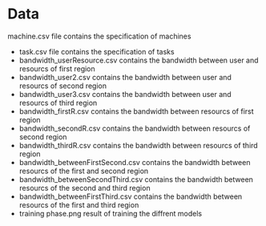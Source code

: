 # Data
 machine.csv file contains the specification of machines 
- task.csv file contains the specification of tasks
- bandwidth_userResource.csv contains the bandwidth between user and resourcs of first region 
- bandwidth_user2.csv contains the bandwidth between user and resourcs  of second region 
- bandwidth_user3.csv contains the bandwidth between user and resourcs of third region
- bandwidth_firstR.csv contains the bandwidth between resourcs of first region
- bandwidth_secondR.csv contains the bandwidth between resourcs of second region
- bandwidth_thirdR.csv contains the bandwidth between resourcs of third region
- bandwidth_betweenFirstSecond.csv contains the bandwidth between resourcs of the first and second region
- bandwidth_betweenSecondThird.csv contains the bandwidth between resourcs of the second and third region
- bandwidth_betweenFirstThird.csv contains the bandwidth between resourcs of the first and third region
- training phase.png result of training the diffrent models
